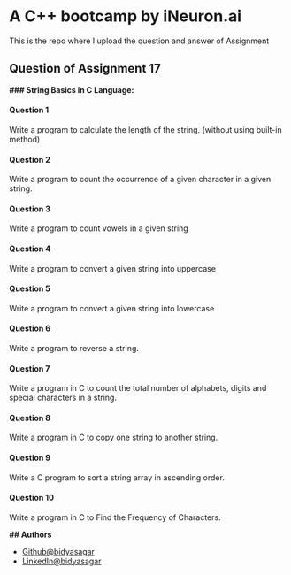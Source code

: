 
# A C++ bootcamp by iNeuron.ai


This is the repo where I upload the question and answer of Assignment


## Question of Assignment 17

**### String Basics in C Language:**

#### Question 1

Write a program to calculate the length of the string. (without using built-in method)

#### Question 2

Write a program to count the occurrence of a given character in a given string.

#### Question 3

Write a program to count vowels in a given string

#### Question 4

Write a program to convert a given string into uppercase

#### Question 5

Write a program to convert a given string into lowercase

#### Question 6

Write a program to reverse a string.

#### Question 7

Write a program in C to count the total number of alphabets, digits and special characters in a string.

#### Question 8

Write a program in C to copy one string to another string.

#### Question 9

Write a C program to sort a string array in ascending order.

#### Question 10

Write a program in C to Find the Frequency of Characters.


**## Authors**
- [Github@bidyasagar](https://github.com/BidyasagarAnupam)
- [LinkedIn@bidyasagar](https://www.linkedin.com/in/bidyasagar-mohapatra-b86581203/)


